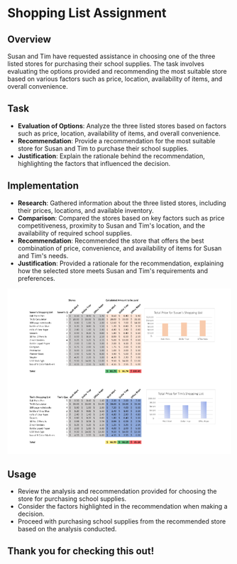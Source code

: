 # Shopping List Assignment

## Overview
Susan and Tim have requested assistance in choosing one of the three listed stores for purchasing their school supplies. The task involves evaluating the options provided and recommending the most suitable store based on various factors such as price, location, availability of items, and overall convenience.

## Task
- **Evaluation of Options**: Analyze the three listed stores based on factors such as price, location, availability of items, and overall convenience.
- **Recommendation**: Provide a recommendation for the most suitable store for Susan and Tim to purchase their school supplies.
- **Justification**: Explain the rationale behind the recommendation, highlighting the factors that influenced the decision.

## Implementation
- **Research**: Gathered information about the three listed stores, including their prices, locations, and available inventory.
- **Comparison**: Compared the stores based on key factors such as price competitiveness, proximity to Susan and Tim's location, and the availability of required school supplies.
- **Recommendation**: Recommended the store that offers the best combination of price, convenience, and availability of items for Susan and Tim's needs.
- **Justification**: Provided a rationale for the recommendation, explaining how the selected store meets Susan and Tim's requirements and preferences.

<img src = "https://github.com/Frances-Odunaiya/Data-Analysis-using-Microsoft-Excel/blob/main/Data%20Analysis%20using%20Microsoft%20Excel/Shopping%20List%20Assignment/Shopping%20List%20Assignment.png" alt = "Shopping list assignment">

## Usage
- Review the analysis and recommendation provided for choosing the store for purchasing school supplies.
- Consider the factors highlighted in the recommendation when making a decision.
- Proceed with purchasing school supplies from the recommended store based on the analysis conducted.

## Thank you for checking this out!

